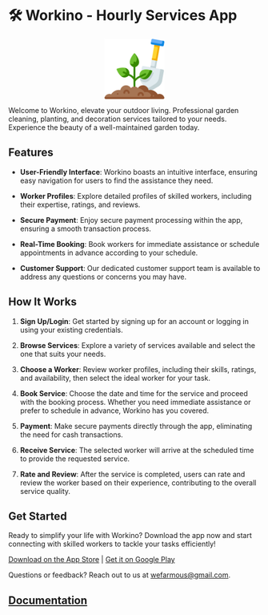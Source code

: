 # 🛠️ Workino - Hourly Services App
<p align="center">
  <img align="center" width="120" src="https://github.com/dsrathore1/Workino/blob/main/assets/icon.png" alt="drawing"/>
</p>

Welcome to Workino, elevate your outdoor living. Professional garden cleaning, planting, and decoration services tailored to your needs. Experience the beauty of a well-maintained garden today.


## Features

- **User-Friendly Interface**: Workino boasts an intuitive interface, ensuring easy navigation for users to find the assistance they need.
  
- **Worker Profiles**: Explore detailed profiles of skilled workers, including their expertise, ratings, and reviews.

- **Secure Payment**: Enjoy secure payment processing within the app, ensuring a smooth transaction process.

- **Real-Time Booking**: Book workers for immediate assistance or schedule appointments in advance according to your schedule.

- **Customer Support**: Our dedicated customer support team is available to address any questions or concerns you may have.

## How It Works

1. **Sign Up/Login**: Get started by signing up for an account or logging in using your existing credentials.
  
2. **Browse Services**: Explore a variety of services available and select the one that suits your needs.

3. **Choose a Worker**: Review worker profiles, including their skills, ratings, and availability, then select the ideal worker for your task.

4. **Book Service**: Choose the date and time for the service and proceed with the booking process. Whether you need immediate assistance or prefer to schedule in advance, Workino has you covered.

5. **Payment**: Make secure payments directly through the app, eliminating the need for cash transactions.

6. **Receive Service**: The selected worker will arrive at the scheduled time to provide the requested service.

7. **Rate and Review**: After the service is completed, users can rate and review the worker based on their experience, contributing to the overall service quality.

## Get Started

Ready to simplify your life with Workino? Download the app now and start connecting with skilled workers to tackle your tasks efficiently!

[Download on the App Store](#) | [Get it on Google Play](#)

Questions or feedback? Reach out to us at wefarmous@gmail.com.

## [Documentation](DOCS.md)
